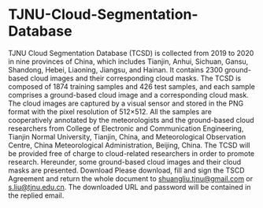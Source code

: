 # TJNU-Cloud-Segmentation-Database
TJNU Cloud Segmentation Database (TCSD) is collected from 2019 to 2020 in nine provinces of China, which includes Tianjin, Anhui, Sichuan, Gansu, Shandong, Hebei, Liaoning, Jiangsu, and Hainan. It contains 2300 ground-based cloud images and their corresponding cloud masks. The TCSD is composed of 1874 training samples and 426 test samples, and each sample comprises a ground-based cloud image and a corresponding cloud mask. The cloud images are captured by a visual sensor and stored in the PNG format with the pixel resolution of 512×512.  All the samples are cooperatively annotated by the meteorologists and the ground-based cloud researchers from College of Electronic and Communication Engineering, Tianjin Normal University, Tianjin, China, and Meteorological Observation Centre, China Meteorological Administration, Beijing, China. The TCSD will be provided free of charge to cloud-related researchers in order to promote research. Hereunder, some ground-based cloud images and their cloud masks are presented.
Download
Please download, fill and sign the TSCD Agreement and return the whole document to shuangliu.tjnu@gmail.com or s.liu@tjnu.edu.cn. The downloaded URL and password will be contained in the replied email.
